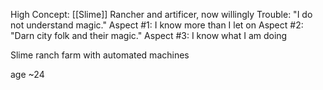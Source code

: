 High Concept: [[Slime]] Rancher and artificer, now willingly 
Trouble: "I do not understand magic." 
Aspect #1: I know more than I let on 
Aspect #2: "Darn city folk and their magic." 
Aspect #3: I know what I am doing

Slime ranch farm with automated machines

age ~24